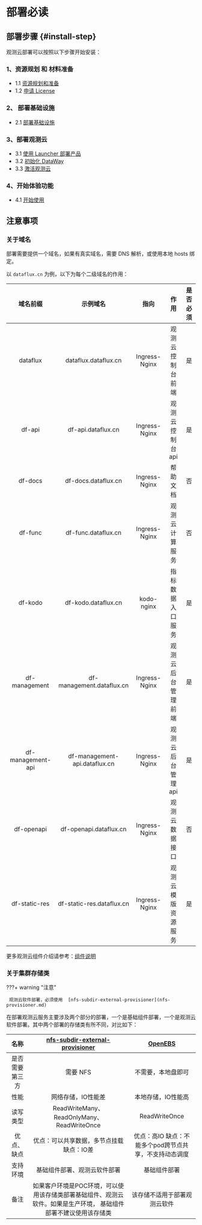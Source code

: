 # 部署必读



## 部署步骤 {#install-step}

观测云部署可以按照以下步骤开始安装：

### 1、资源规划 和 材料准备

* 1.1 [资源规划和准备](basic-env-install.md#basic-planning)
* 1.2 [申请 License](get-license.md)

### 2、 部署基础设施

* 2.1 [部署基础设施](basic-env-install.md#basic-install)

### 3、部署观测云

* 3.1 [使用 Launcher 部署产品](launcher-install.md)
* 3.2 [初始化 DataWay](dataway-install.md)
* 3.3 [激活观测云](activate.md)

### 4、开始体验功能

* 4.1 [开始使用](experience-function.md)



## 注意事项

### 关于域名

部署需要提供一个域名，如果有真实域名，需要 DNS 解析，或使用本地 hosts 绑定。

以 `dataflux.cn` 为例，以下为每个二级域名的作用：

|     域名前缀      |           示例域名            |     指向      |        作用        | 是否必须 |
| :---------------: | :---------------------------: | :-----------: | :----------------: | :------: |
|     dataflux      |     dataflux.dataflux.cn      | Ingress-Nginx |  观测云控制台前端  |    是    |
|      df-api       |      df-api.dataflux.cn       | Ingress-Nginx |  观测云控制台api   |    是    |
|      df-docs      |      df-docs.dataflux.cn      | Ingress-Nginx |      帮助文档      |    否    |
|      df-func      |      df-func.dataflux.cn      | Ingress-Nginx |   观测云计算服务   |    否    |
|      df-kodo      |      df-kodo.dataflux.cn      |  kodo-nginx   |  指标数据入口服务  |    是    |
|   df-management   |   df-management.dataflux.cn   | Ingress-Nginx | 观测云后台管理前端 |    是    |
| df-management-api | df-management-api.dataflux.cn | Ingress-Nginx | 观测云后台管理api  |    是    |
|    df-openapi     |    df-openapi.dataflux.cn     | Ingress-Nginx |   观测云数据接口   |    否    |
|   df-static-res   |   df-static-res.dataflux.cn   | Ingress-Nginx | 观测云模版资源服务 |    是    |

更多观测云组件介绍请参考：[组件说明](deployment-description.md#module)

### 关于集群存储类

???+ warning "注意"

     观测云软件部署，必须使用  [nfs-subdir-external-provisioner](nfs-provisioner.md)



在部署观测云服务主要涉及两个部分的部署，一个是基础组件部署，一个是观测云软件部署。其中两个部署的存储类有所不同，对比如下：



|      名称      |    [nfs-subdir-external-provisioner](nfs-provisioner.md)     |             [OpenEBS](openebs-install.md)              |
| :------------: | :----------------------------------------------------------: | :----------------------------------------------------: |
| 是否需要第三方 |                           需要 NFS                           |                   不需要，本地盘即可                   |
|      性能      |                      网络存储，IO性能差                      |                   本地存储，IO性能高                   |
|    读写类型    |          ReadWriteMany、ReadOnlyMany、ReadWriteOnce          |                     ReadWriteOnce                      |
|   优点、缺点   |          优点：可以共享数据，多节点挂载 缺点：IO差           | 优点：高IO 缺点：不能多个pod跨节点共享，不支持动态调度 |
|    支持环境    |                 基础组件部署、观测云软件部署                 |                      基础组件部署                      |
|      备注      | 如果客户环境是POC环境，可以使用该存储类部署基础组件、观测云软件。如果是生产环境， 基础组件部署不建议使用该存储类 |              该存储不适用于部署观测云软件              |

